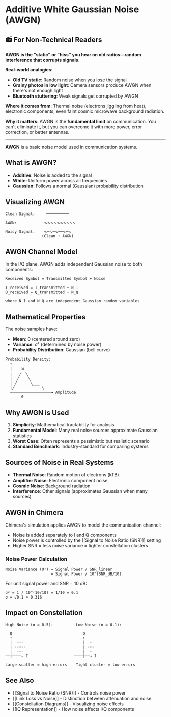 # Additive White Gaussian Noise (AWGN)

## 📻 For Non-Technical Readers

**AWGN is the "static" or "hiss" you hear on old radios—random interference that corrupts signals.**

**Real-world analogies**:
- **Old TV static**: Random noise when you lose the signal
- **Grainy photos in low light**: Camera sensors produce AWGN when there's not enough light
- **Bluetooth stuttering**: Weak signals get corrupted by AWGN

**Where it comes from**: Thermal noise (electrons jiggling from heat), electronic components, even faint cosmic microwave background radiation.

**Why it matters**: AWGN is the **fundamental limit** on communication. You can't eliminate it, but you can overcome it with more power, error correction, or better antennas.

---

**AWGN** is a basic noise model used in communication systems.

## What is AWGN?

- **Additive**: Noise is added to the signal
- **White**: Uniform power across all frequencies
- **Gaussian**: Follows a normal (Gaussian) probability distribution

## Visualizing AWGN

```
Clean Signal:     ──────────
                         
AWGN:            ∿∿∿∿∿∿∿∿∿∿
                         
Noisy Signal:    ∿─∿─∿──∿─∿
                (Clean + AWGN)
```

## AWGN Channel Model

In the I/Q plane, AWGN adds independent Gaussian noise to both components:

```
Received Symbol = Transmitted Symbol + Noise

I_received = I_transmitted + N_I
Q_received = Q_transmitted + N_Q

where N_I and N_Q are independent Gaussian random variables
```

## Mathematical Properties

The noise samples have:
- **Mean**: 0 (centered around zero)
- **Variance**: σ² (determined by noise power)
- **Probability Distribution**: Gaussian (bell curve)

```
Probability Density:
  ↑
  |    📊
  |   ╱  ╲
  |  ╱    ╲
  | ╱      ╲___
  |╱            ╲___
  +─────────────────→ Amplitude
       0
```

## Why AWGN is Used

1. **Simplicity**: Mathematical tractability for analysis
2. **Fundamental Model**: Many real noise sources approximate Gaussian statistics
3. **Worst Case**: Often represents a pessimistic but realistic scenario
4. **Standard Benchmark**: Industry-standard for comparing systems

## Sources of Noise in Real Systems

- **Thermal Noise**: Random motion of electrons (kTB)
- **Amplifier Noise**: Electronic component noise
- **Cosmic Noise**: Background radiation
- **Interference**: Other signals (approximates Gaussian when many sources)

## AWGN in Chimera

Chimera's simulation applies AWGN to model the communication channel:
- Noise is added separately to I and Q components
- Noise power is controlled by the [[Signal to Noise Ratio (SNR)]] setting
- Higher SNR = less noise variance = tighter constellation clusters

### Noise Power Calculation

```
Noise Variance (σ²) = Signal Power / SNR_linear
                    = Signal Power / 10^(SNR_dB/10)
```

For unit signal power and SNR = 10 dB:
```
σ² = 1 / 10^(10/10) = 1/10 = 0.1
σ = √0.1 ≈ 0.316
```

## Impact on Constellation

```
High Noise (σ = 0.5):          Low Noise (σ = 0.1):
  
  Q                               Q
  ↑                               ↑
  |  ◦◦◦                          |  ◦
  | ◦◦•◦◦                         | ◦•◦
  |  ◦◦◦                          |  ◦
──┼────→ I                    ────┼──→ I

Large scatter = high errors    Tight cluster = low errors
```

## See Also

- [[Signal to Noise Ratio (SNR)]] - Controls noise power
- [[Link Loss vs Noise]] - Distinction between attenuation and noise
- [[Constellation Diagrams]] - Visualizing noise effects
- [[IQ Representation]] - How noise affects I/Q components
